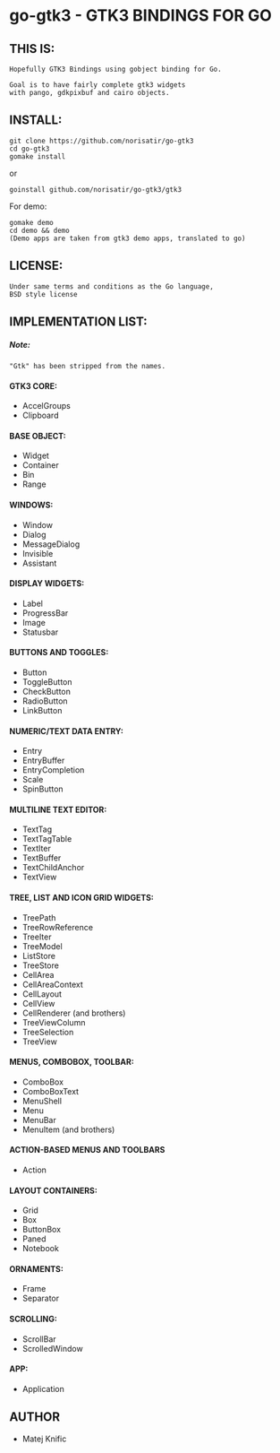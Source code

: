 go-gtk3 - GTK3 BINDINGS FOR GO
===================================

THIS IS:
--------

    Hopefully GTK3 Bindings using gobject binding for Go.

    Goal is to have fairly complete gtk3 widgets
    with pango, gdkpixbuf and cairo objects.

	
INSTALL:
--------

    git clone https://github.com/norisatir/go-gtk3
    cd go-gtk3
    gomake install
	
  or
  
    goinstall github.com/norisatir/go-gtk3/gtk3


  For demo:
  
    gomake demo
    cd demo && demo
    (Demo apps are taken from gtk3 demo apps, translated to go)
LICENSE:
--------

	Under same terms and conditions as the Go language,
	BSD style license


IMPLEMENTATION LIST:
--------------------
##### Note:
	"Gtk" has been stripped from the names.
	
#### GTK3 CORE: 
- AccelGroups
- Clipboard

#### BASE OBJECT:
- Widget
- Container
- Bin
- Range

#### WINDOWS: 
- Window
- Dialog
- MessageDialog
- Invisible
- Assistant

#### DISPLAY WIDGETS:
- Label
- ProgressBar
- Image
- Statusbar

#### BUTTONS AND TOGGLES:
- Button
- ToggleButton
- CheckButton
- RadioButton
- LinkButton

#### NUMERIC/TEXT DATA ENTRY:
- Entry
- EntryBuffer
- EntryCompletion
- Scale
- SpinButton

#### MULTILINE TEXT EDITOR:
- TextTag
- TextTagTable
- TextIter
- TextBuffer
- TextChildAnchor
- TextView

#### TREE, LIST AND ICON GRID WIDGETS:
- TreePath
- TreeRowReference
- TreeIter
- TreeModel
- ListStore
- TreeStore
- CellArea
- CellAreaContext
- CellLayout
- CellView
- CellRenderer (and brothers)
- TreeViewColumn
- TreeSelection
- TreeView

#### MENUS, COMBOBOX, TOOLBAR:
- ComboBox
- ComboBoxText
- MenuShell
- Menu
- MenuBar
- MenuItem (and brothers)

#### ACTION-BASED MENUS AND TOOLBARS
- Action

#### LAYOUT CONTAINERS:
- Grid
- Box
- ButtonBox
- Paned
- Notebook

#### ORNAMENTS:
- Frame
- Separator

#### SCROLLING:
- ScrollBar
- ScrolledWindow

#### APP:
- Application
</p>

AUTHOR
-------
- Matej Knific